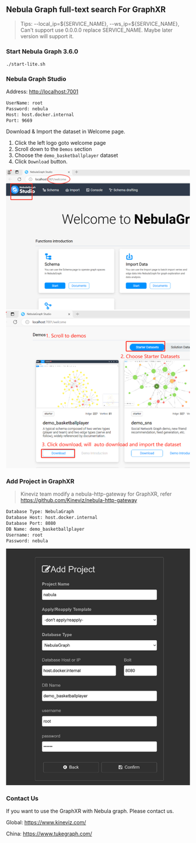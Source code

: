 ## Nebula Graph full-text search For GraphXR

> Tips: --local_ip=\${SERVICE_NAME},  --ws_ip=\${SERVICE_NAME},
> Can't support use 0.0.0.0 replace SERVICE_NAME.
> Maybe later version will support it.

### Start Nebula Graph 3.6.0

```shell
./start-lite.sh
```

### Nebula Graph Studio 

Address:  <http://localhost:7001> 
```
UserName: root  
Password: nebula  
Host: host.docker.internal  
Port: 9669  
```

Download & Import the dataset in Welcome page.

1) Click the left logo goto welcome page 
2) Scroll down to the `Demos` section 
3) Choose the `demo_basketballplayer`  dataset
4) Click `Download` button.

![Welcome](./images/1-NebulaGraph-Welcome.png) 
![Use `demo_basketballplayer` dataset](./images/2-Use-demo-basketballplayer-dataset.png)


### Add Project in GraphXR

> Kineviz team modify a nebula-http-gateway for GraphXR, refer <https://github.com/Kineviz/nebula-http-gateway>

```
Database Type: NebulaGraph  
Database Host: host.docker.internal  
Database Port: 8080  
DB Name: demo_basketballplayer  
Username: root  
Password: nebula  
```  


![GraphXR add project](./images/3-GraphXR-add-project.png)


### Contact Us

If you want to use the GraphXR with Nebula graph. Please contact us.   


Global: <https://www.kineviz.com/>

China: <https://www.tukegraph.com/>
 
